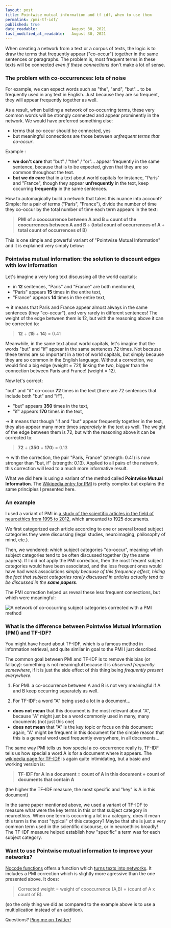 ```yaml
---
layout: post
title: Pointwise mutual information and tf idf, when to use them
permalink: /pmi-tf-idf/
published: true
date_readable:               August 30, 2021
last_modified_at_readable:   August 30, 2021
---
```



When creating a network from a text or a corpus of texts, the logic is to draw the terms that frequently appear ("co-occur") together in the same sentences or paragraphs. The problem is, most frequent terms in these texts will be connected *even if these connections* don't make a lot of sense.

### The problem with co-occurrences: lots of noise

For example, we can expect words such as "the", "and", "but"... to be frequently used in any text in English. Just because they are so frequent, they will appear frequently together as well.

As a result, when building a network of co-occurring terms, these very common words will be strongly connected and appear prominently in the network. We would have preferred something else:

- terms that co-occur should be connected, yes
- but meaningful connections are those between *unfrequent terms that co-occur*.

Example :

- **we don't care** that "but" / "the" / "or"... appear frequently in the same sentence, because that is to be expected, given that they are so common throughout the text.
- **but we do care** that in a text about world capitals for instance, "Paris" and "France", though they appear **unfrequently** in the text, keep occurring **frequently** in the same sentences.

How to automagically build a network that takes this nuance into account? Simple: for a pair of terms ("Paris", "France"), divide the number of time they co-occur by the total number of time each term appears in the text:

> **PMI of a cooccurrence between A and B = count of the coocurrences between A and B ÷ (total count of occurrences of A + total count of occurrences of B)**

This is one simple and powerful variant of "Pointwise Mutual Information" and it is explained very simply below:

### Pointwise mutual information: the solution to discount edges with low information

Let's imagine a very long text discussing all the world capitals:

- in **12** sentences, "Paris" and "France" are both mentioned,
- "Paris" appears **15** times in the entire text,
- "France" appears **14** times in the entire text,

-> it means that Paris and France appear almost always in the same sentences (they "co-occur"), and very rarely in different sentences! The weight of the edge between them is 12, but with the reasoning above it can be corrected to:

> **12** ÷ (**15** + **14**) = 0.41

Meanwhile, in the same text about world capitals, let's imagine that the words "but" and "if" appear in the same sentences 72 times. Not because these terms are so important in a text of world capitals, but simply because they are so common in the English language. Without a correction, we would find a big edge (weight = 72!) linking the two, bigger than the connection between Paris and France! (weight = 12).

Now let's correct:

"but" and "if" co-occur **72** times in the text (there are 72 sentences that include both "but" and "if"),

- "but" appears **350** times in the text,
- "if" appears **170** times in the text,

-> it means that though "if and "but" appear frequently together in the text, they also appear many more times *separately* in the text as well. The weight of the edge between them is 72, but with the reasoning above it can be corrected to:

> **72** ÷ (**350** + **170**) = 0.13

-> with the correction, the pair "Paris, France" (strength: 0.41) is now stronger than "but, if" (strength: 0.13). Applied to all pairs of the network, this correction will lead to a much more informative result.

What we did here is using a variant of the method called **Pointwise Mutual Information**. The [Wikipedia entry for PMI](https://en.wikipedia.org/wiki/Pointwise_mutual_information) is pretty complex but explains the same principles I presented here.

### An example
I used a variant of PMI in [a study of the scientific articles in the field of neuroethics from 1995 to 2012](https://www.ncbi.nlm.nih.gov/pmc/articles/instance/4929847/), which amounted to 1925 documents.

We first categorized each article according to one or several broad subject categories they were discussing (legal studies, neuroimaging, philosophy of mind, etc.). 

Then, we wondered: which subject categories "co-occur", meaning: which subject categories tend to be often discussed together (by the same papers). If I did not apply the PMI correction, then the most freqent subject categories would have been associated, and the less frequent ones would have had weak associations *simply because of this frequency effect, hiding the fact that subject categories rarely discussed in articles actually tend to be discussed in the* ***same papers***.

The PMI correction helped us reveal these less frequent connections, but which were meaningful:

![A network of co-occurring subject categories corrected with a PMI method][network]

[network]: https://www.ncbi.nlm.nih.gov/pmc/articles/instance/4929847/bin/fnhum-10-00336-g0004.jpg "A network of co-occurring subject categories corrected with a PMI method"

### What is the difference between Pointwise Mutual Information (PMI) and TF-IDF?
You might have heard about TF-IDF, which is a famous method in information retrieval, and quite similar in goal to the PMI I just described.

The common goal between PMI and TF-IDF is to remove this bias (or fallacy): something is not meaningful because it is *observed frequently somewhere*, if it is just the side effect of this thing being *frequently present everywhere*.

1. For PMI: a co-occurrence between A and B is not very meaningful if A and B keep occurring separately as well.

2. For TF-IDF: a word "A" being used a lot in a document...
 * **does not mean** that this document is the most relevant about "A", because "A" might just be a word commonly used in many, many documents (not just this one)
 * **does not mean** that "A" is the key topic or focus on this document: again, "A" might be frequent in this document for the simple reason that this is a general word used frequently everywhere, in all documents...

The same way PMI tells us how special a co-occurrence really is, TF-IDF tells us how special a word A is for a document where it appears. The [wikipedia page for TF-IDF](https://en.wikipedia.org/wiki/Tf%E2%80%93idf) is again quite intimidating, but a basic and working version is:

> **TF-IDF for A in a document = count of A in this document ÷ count of documents that contain A**

(the higher the TF-IDF measure, the most specific and "key" is A in this document)

In the same paper mentioned above, we used a variant of TF-IDF to measure what were the key terms  in this or that subject category in neuroethics. When one term is occurring a lot in a category, does it mean this term is the most "typical" of this category? Maybe that she is just a very common term used in the scientific discourse, or in neuroethics broadly! The TF-IDF measure helped establish how "specific" a term was for each subject category.

### Want to use Pointwise mutual information to improve your networks?
[Nocode functions](https://nocodefunctions.com) offers a function which [turns texts into networks](https://nocodefunctions.com/cowo/semantic_networks_tool.html). It includes a PMI correction which is slightly more agressive than the one presented above. It does:

> Corrected weight = weight of cooccurrence (A,B) ÷ (count of A x count of B).

(so the only thing we did as compared to the example above is to use a multiplication instead of an addition).

Questions? [Ping me on Twitter!](https://twitter.com/seinecle)
